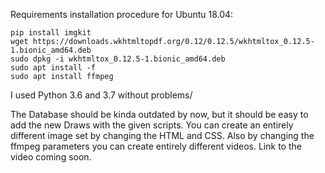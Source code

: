Requirements installation procedure for Ubuntu 18.04:

```
pip install imgkit
wget https://downloads.wkhtmltopdf.org/0.12/0.12.5/wkhtmltox_0.12.5-1.bionic_amd64.deb
sudo dpkg -i wkhtmltox_0.12.5-1.bionic_amd64.deb
sudo apt install -f
sudo apt install ffmpeg
```
I used Python 3.6 and 3.7 without problems/

The Database should be kinda outdated by now, but it should be easy to add the new Draws with the given scripts.
You can create an entirely different image set by changing the HTML and CSS.
Also by changing the ffmpeg parameters you can create entirely different videos.
Link to the video coming soon.
